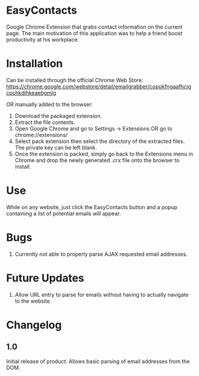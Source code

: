 # EasyContacts
Google Chrome Extension that grabs contact information on the current page. The main motivation of this application was to help a friend boost productivity at his workplace.

# Installation
Can be installed through the official Chrome Web Store:
https://chrome.google.com/webstore/detail/emailgrabber/copokfngaafhcigcpchkdihkeaebgmlg

OR manually added to the browser:

1. Download the packaged extension.
2. Extract the file contents.
3. Open Google Chrome and go to Settings -> Extensions OR go to chrome://extensions/
4. Select pack extension then select the directory of the extracted files. The private key can be left blank.
5. Once the extension is packed, simply go back to the Extensions menu in Chrome and drop the newly generated .crx file onto the browser to install.

# Use
While on any website, just click the EasyContacts button and a popup containing a list of potential emails will appear.

# Bugs
1. Currently not able to properly parse AJAX requested email addresses.

# Future Updates
1. Allow URL entry to parse for emails without having to actually navigate to the website.

# Changelog

## 1.0
Initial release of product. Allows basic parsing of email addresses from the DOM.
